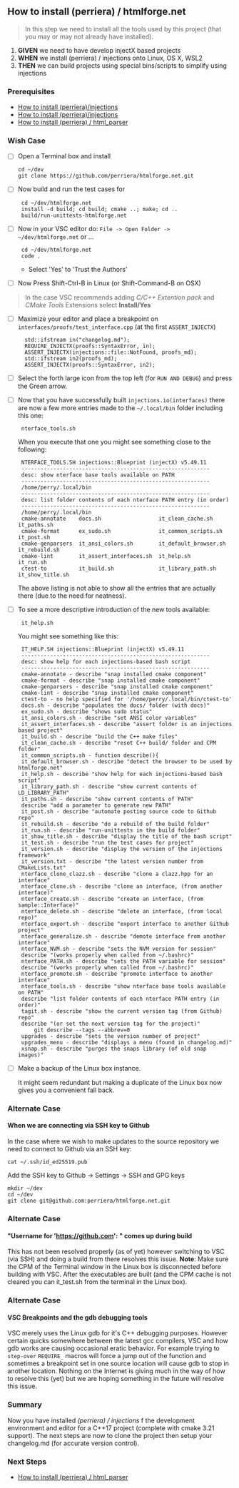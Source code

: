 
## How to install (perriera) / htmlforge.net 
> In this step we need to install all the tools used by this project (that you may or may not already have installed).

 1. **GIVEN** we need to have develop injectX based projects
 2. **WHEN** we install (perriera) / injections onto Linux, OS X, WSL2
 3. **THEN** we can build projects using special bins/scripts to simplify using injections

### Prerequisites
- [How to install (perriera)/injections](https://github.com/perriera/injections)
- [How to install (perriera)/injections](https://github.com/perriera/injections)
- [How to install (perriera) / html_parser](https://github.com/perriera/for_interfaces/blob/main/injections/html_parser/README.md)

### Wish Case

  - [ ] Open a Terminal box and install 
	
        cd ~/dev
		git clone https://github.com/perriera/htmlforge.net.git
	
 - [ ] Now build and run the test cases for 

		cd ~/dev/htmlforge.net
        install -d build; cd build; cmake ..; make; cd ..
        build/run-unittests-htmlforge.net

 - [ ] Now in your VSC editor do: `File -> Open Folder -> ~/dev/htmlforge.net` or ... 

		cd ~/dev/htmlforge.net
		code .

	- Select 'Yes' to 'Trust the Authors'

 - [ ] Now Press Shift-Ctrl-B in Linux (or Shift-Command-B on OSX)

> In the case VSC recommends adding *C/C++ Extention pack* and *CMake Tools* Extensions select **Install/Yes**

- [ ] Maximize your editor and place a breakpoint on `interfaces/proofs/test_interface.cpp` (at the first `ASSERT_INJECTX`)

		std::ifstream in("changelog.md");
		REQUIRE_INJECTX(proofs::SyntaxError, in);
		ASSERT_INJECTX(injections::file::NotFound, proofs_md);
		std::ifstream in2(proofs_md);
		ASSERT_INJECTX(proofs::SyntaxError, in2);

 - [ ] Select the forth large icon from the top left (for `RUN AND DEBUG`) and press the Green arrow.

 - [ ] Now that you have successfully built `injections.io(interfaces)` there are now a few more entries made to the `~/.local/bin` folder including this one:

		nterface_tools.sh 

	When you execute that one you might see something close to the following:

		NTERFACE_TOOLS.SH injections::Blueprint (injectX) v5.49.11
		-----------------------------------------------------------
		desc: show nterface base tools available on PATH
		-----------------------------------------------------------
		/home/perry/.local/bin
		-----------------------------------------------------------
		desc: list folder contents of each nterface PATH entry (in order)
		-----------------------------------------------------------
		/home/perry/.local/bin
		cmake-annotate    docs.sh                  it_clean_cache.sh      it_paths.sh      
		cmake-format      ex_sudo.sh               it_common_scripts.sh   it_post.sh       
		cmake-genparsers  it_ansi_colors.sh        it_default_browser.sh  it_rebuild.sh    
		cmake-lint        it_assert_interfaces.sh  it_help.sh             it_run.sh         
		ctest-to          it_build.sh              it_library_path.sh     it_show_title.sh 

	The above listing is not able to show all the entries that are actually there (due to the need for neatness).

 - [ ] To see a more descriptive introduction of the new tools available:

		it_help.sh

	You might see something like this:

		IT_HELP.SH injections::Blueprint (injectX) v5.49.11
		-----------------------------------------------------------
		desc: show help for each injections-based bash script
		-----------------------------------------------------------
		cmake-annotate - describe "snap installed cmake component"
		cmake-format - describe "snap installed cmake component"
		cmake-genparsers - describe "snap installed cmake component"
		cmake-lint - describe "snap installed cmake component"
		ctest-to - no help specified for '/home/perry/.local/bin/ctest-to'
		docs.sh - describe "populates the docs/ folder (with docs)"
		ex_sudo.sh - describe "shows sudo status"
		it_ansi_colors.sh - describe "set ANSI color variables"
		it_assert_interfaces.sh - describe "assert folder is an injections based project"
		it_build.sh - describe "build the C++ make files"
		it_clean_cache.sh - describe "reset C++ build/ folder and CPM folder"
		it_common_scripts.sh - function describe(){
		it_default_browser.sh - describe "detect the browser to be used by htmlforge.net"
		it_help.sh - describe "show help for each injections-based bash script"
		it_library_path.sh - describe "show current contents of LD_LIBRARY_PATH"
		it_paths.sh - describe "show current contents of PATH"
		describe "add a parameter to generate new PATH"
		it_post.sh - describe "automate posting source code to Github repo"
		it_rebuild.sh - describe "do a rebuild of the build folder"
		it_run.sh - describe "run-unittests in the build folder"
		it_show_title.sh - describe "display the title of the bash script"
		it_test.sh - describe "run the test cases for project"
		it_version.sh - describe "display the version of the injections framework"
		it_version.txt - describe "the latest version number from CMakeLists.txt"
		nterface_clone_clazz.sh - describe "clone a clazz.hpp for an interface"
		nterface_clone.sh - describe "clone an interface, (from another interface)"
		nterface_create.sh - describe "create an interface, (from sample::Interface)"
		nterface_delete.sh - describe "delete an interface, (from local repo)"
		nterface_export.sh - describe "export interface to another Github project"
		nterface_generalize.sh - describe "demote interface from another interface"
		nterface_NVM.sh - describe "sets the NVM version for session"
		describe "(works properly when called from ~/.bashrc)"
		nterface_PATH.sh - describe "sets the PATH variable for session"
		describe "(works properly when called from ~/.bashrc)"
		nterface_promote.sh - describe "promote interface to another interface"
		nterface_tools.sh - describe "show nterface base tools available on PATH"
		describe "list folder contents of each nterface PATH entry (in order)"
		tagit.sh - describe "show the current version tag (from Github) repo"
		describe "(or set the next version tag for the project)"
			git describe --tags --abbrev=0 
		upgrades - describe "sets the version number of project"
		upgrades_menu - describe "displays a menu (found in changelog.md)"
		xsnap.sh - describe "purges the snaps library (of old snap images)"

 - [ ] Make a backup of the Linux box instance.

	It might seem redundant but making a duplicate of the Linux box now gives you a convenient fall back.

### Alternate Case
#### When we are connecting via SSH key to Github
In the case where we wish to make updates to the source repository we need to connect to Github via an SSH key:

	cat ~/.ssh/id_ed25519.pub

Add the SSH key to Github -> Settings -> SSH and GPG keys

	mkdir ~/dev
	cd ~/dev
	git clone git@github.com:perriera/htmlforge.net.git

### Alternate Case
#### "Username for 'https://github.com': " comes up during build
This has not been resolved properly (as of yet) however switching to VSC (via SSH) and doing a build from there resolves this issue. **Note**: Make sure the CPM of the Terminal window in the Linux box is disconnected before building with VSC. After the executables are built (and the CPM cache is not cleared you can it_test.sh from the terminal in the Linux box).

### Alternate Case
#### VSC Breakpoints and the **gdb** debugging tools
VSC merely uses the Linux gdb for it's C++ debugging purposes. However certain quicks somewhere between the latest gcc compilers, VSC and how gdb works are causing occasional eratic behavior. For example trying to `step-over` `REQUIRE_` macros will force a jump out of the function and sometimes a breakpoint set in one source location will cause gdb to stop in another location. Nothing on the Internet is giving much in the way of how to resolve this (yet) but we are hoping something in the future will resolve this issue. 

### Summary 
Now you have installed *(perriera) / injections* f  the development environment and editor for a C++17 project (complete with cmake 3.21 support). The next steps are now to clone the project then setup your changelog.md (for accurate version control).

### Next Steps
- [How to install (perriera) / html_parser](https://github.com/perriera/for_interfaces/blob/main/injections/html_parser/README.md)
